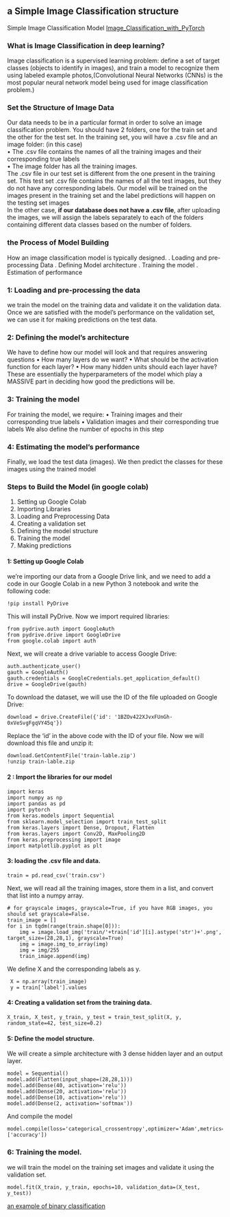 ## a Simple Image Classification structure
Simple Image Classification Model 
[Image_Classification_with_PyTorch](https://github.com/E008001/Simple-Image-Classification-Model/blob/master/Image_Classification_with_PyTorch.md)

### What is Image Classification in deep learning?  
Image classification is a supervised learning problem: define a set of target classes (objects to identify in images), and train a model to recognize them using labeled example photos,(Convolutional Neural Networks (CNNs) is the most popular neural network model being used for image classification problem.)
### Set the Structure of Image Data  
Our data needs to be in a particular format in order to solve an image classification problem.
You should have 2 folders, one for the train set and the other for the test set. In the training set, you will have a .csv file and an image folder: (in this case)  
•	The .csv file contains the names of all the training images and their corresponding true labels  
•	The image folder has all the training images.  
The .csv file in our test set is different from the one present in the training set. This test set .csv file contains the names of all the test images, but they do not have any corresponding labels. Our model will be trained on the images present in the training set and the label predictions will happen on the testing set images  
In the other case, **if our database does not have a .csv file**, after uploading the images, we will assign the labels separately to each of the folders containing different data classes based on the number of folders.
### the Process of Model Building  
How an image classification model is typically designed. 
.	Loading and pre-processing Data 
.	Defining Model architecture 
.	Training the model 
.	Estimation of performance  
### 1: Loading and pre-processing the data
we train the model on the training data and validate it on the validation data. Once we are satisfied with the model’s performance on the validation set, we can use it for making predictions on the test data.
### 2: Defining the model’s architecture  
We have to define how our model will look and that requires answering questions 
•	How many layers do we want?
•	What should be the activation function for each layer?
•	How many hidden units should each layer have?
These are essentially the hyperparameters of the model which play a MASSIVE part in deciding how good the predictions will be.
### 3: Training the model  
For training the model, we require:
•	Training images and their corresponding true labels
•	Validation images and their corresponding true labels 
We also define the number of epochs in this step  
### 4: Estimating the model’s performance
Finally, we load the test data (images). We then predict the classes for these images using the trained model  
### Steps to Build the Model (in google colab)
1.	Setting up Google Colab
2.	Importing Libraries
3.	Loading and Preprocessing Data 
4.	Creating a validation set
5.	Defining the model structure 
6.	Training the model 
7.	Making predictions 
#### 1: Setting up Google Colab
we’re importing our data from a Google Drive link, and we need to add a code in our Google Colab in a new Python 3 notebook and write the following code:  
```
!pip install PyDrive
```
This will install PyDrive. Now we import required libraries:
```
from pydrive.auth import GoogleAuth
from pydrive.drive import GoogleDrive
from google.colab import auth

```
Next, we will create a drive variable to access Google Drive:
```
auth.authenticate_user()
gauth = GoogleAuth()
gauth.credentials = GoogleCredentials.get_application_default()
drive = GoogleDrive(gauth)

```
To download the dataset, we will use the ID of the file uploaded on Google Drive:
```
download = drive.CreateFile({'id': '1BZOv422XJvxFUnGh-0xVeSvgFgqVY45q'})
```
Replace the ‘id’ in the above code with the ID of your file. Now we will download this file and unzip it:
```
download.GetContentFile('train-lable.zip')
!unzip train-lable.zip
```
#### 2 : Import the libraries for our model 
```
import keras
import numpy as np
import pandas as pd
import pytorch
from keras.models import Sequential
from sklearn.model_selection import train_test_split
from keras.layers import Dense, Dropout, Flatten
from keras.layers import Conv2D, MaxPooling2D
from keras.preprocessing import image
import matplotlib.pyplot as plt
```
#### 3: loading the .csv file and data.
```
train = pd.read_csv('train.csv')
```
Next, we will read all the training images, store them in a list, and convert that list into a numpy array.
```
# for grayscale images, grayscale=True, if you have RGB images, you should set grayscale=False.
train_image = []
for i in tqdm(range(train.shape[0])):
    img = image.load_img('train/'+train['id'][i].astype('str')+'.png', target_size=(28,28,1), grayscale=True)
    img = image.img_to_array(img)
    img = img/255
    train_image.append(img)
```
We define X and the corresponding labels as y.
```
 X = np.array(train_image)
 y = train['label'].values
```
#### 4: Creating a validation set from the training data.
```
X_train, X_test, y_train, y_test = train_test_split(X, y, random_state=42, test_size=0.2)
```
 
#### 5: Define the model structure.
We will create a simple architecture with 3 dense hidden layer and an output layer.  
```
model = Sequential()
model.add(Flatten(input_shape=(28,28,1)))
model.add(Dense(40, activation='relu'))
model.add(Dense(20, activation='relu'))
model.add(Dense(10, activation='relu'))
model.add(Dense(2, activation='softmax'))
```
And compile the model  
```
model.compile(loss='categorical_crossentropy',optimizer='Adam',metrics=['accuracy'])
```
### 6: Training the model.
we will train the model on the training set images and validate it using the validation set.
```
model.fit(X_train, y_train, epochs=10, validation_data=(X_test, y_test))
```
[an example of binary classification](https://github.com/E008001/Simple-Image-Classification-Model/blob/master/binary-classification.ipynb)



